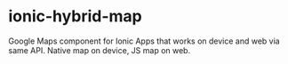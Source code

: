 # ionic-hybrid-map

Google Maps component for Ionic Apps that works on device and web via same API.
Native map on device, JS map on web.
